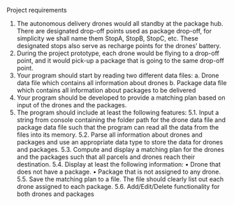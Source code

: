 
Project requirements

1. The autonomous delivery drones would all standby at the package hub. There are 
designated drop-off points used as package drop-off, for simplicity we shall name 
them StopA, StopB, StopC, etc. These designated stops also serve as recharge 
points for the drones’ battery.
2. During the project prototype, each drone would be flying to a drop-off point, and it 
would pick-up a package that is going to the same drop-off point.
3. Your program should start by reading two different data files:
a. Drone data file which contains all information about drones
b. Package data file which contains all information about packages to be 
delivered
4. Your program should be developed to provide a matching plan based on input of 
the drones and the packages.
5. The program should include at least the following features:
5.1. Input a string from console containing the folder path for the drone data file 
and package data file such that the program can read all the data from the files 
into its memory.
5.2. Parse all information about drones and packages and use an appropriate data 
type to store the data for drones and packages.
5.3. Compute and display a matching plan for the drones and the packages such 
that all parcels and drones reach their destination. 
5.4. Display at least the following information:
• Drone that does not have a package.
• Package that is not assigned to any drone.
5.5. Save the matching plan to a file. The file should clearly list out each drone
assigned to each package.
5.6. Add/Edit/Delete functionality for both drones and packages
